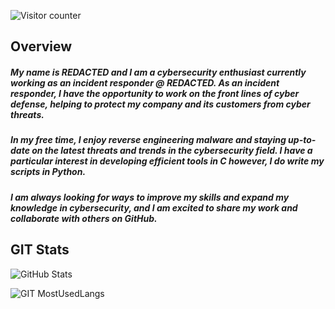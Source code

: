 ![Visitor counter](https://visitor-badge.laobi.icu/badge?page_id=NullOnSec.NullOnSec)

## Overview

##### My name is *REDACTED* and I am a cybersecurity enthusiast currently working as an incident responder @ *REDACTED*. As an incident responder, I have the opportunity to work on the front lines of cyber defense, helping to protect my company and its customers from cyber threats. 

##### In my free time, I enjoy reverse engineering malware and staying up-to-date on the latest threats and trends in the cybersecurity field. I have a particular interest in developing efficient tools in C however, I do write my scripts in Python.
##### I am always looking for ways to improve my skills and expand my knowledge in cybersecurity, and I am excited to share my work and collaborate with others on GitHub. 

## GIT Stats


![GitHub Stats](https://github-readme-stats.vercel.app/api?username=NullOnSec&show_icons=true&count_private=true&hide=contribs&theme=dark)

![GIT MostUsedLangs](https://github-readme-stats.vercel.app/api/top-langs/?username=NullOnSec&layout=compact&exclude_repo=ft_server&langs_count=100&theme=dark)
